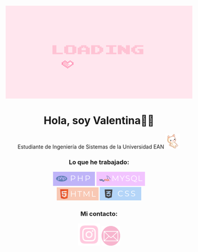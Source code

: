 ### 

<div align="center">
<img alt="gif" src="https://github.com/svcuellar/svcuellar/blob/main/gif.gif" width="550" height="250" /> </div>
<div align="center">
  <h1>   Hola, soy Valentina🙋‍♀️ </h1></div>
  
  <div align="center">
  <p>Estudiante de Ingeniería de Sistemas de la Universidad EAN 
  <img alt="gif" src="https://github.com/svcuellar/svcuellar/blob/main/gif2.gif" width="40" height="40"/></p> </div>
  
<div align="center">
  <h3>Lo que he trabajado: </h3>
             <a href="https://www.php.net/manual/es/intro-whatis.php"><img src="https://github.com/svcuellar/svcuellar/blob/main/PHP1.png" alt="php"></a>
             <a href="https://openwebinars.net/blog/que-es-mysql/"><img src="https://github.com/svcuellar/svcuellar/blob/main/MYSQL1.png" alt="mysql"></a><br>
             <a alt="html" href="https://developer.mozilla.org/es/docs/Learn/Getting_started_with_the_web/HTML_basics"><img src="https://github.com/svcuellar/svcuellar/blob/main/HTML1.png"></a>
              <a href="https://www.w3schools.com/css/"><img src="https://github.com/svcuellar/svcuellar/blob/main/CSS1.png" alt="css"></a>
      </div>
<div align="center">
  <h3>Mi contacto: </h3>
  <a href="https://instagram.com/its_tina1?utm_medium=copy_link">
  <img src="https://github.com/svcuellar/svcuellar/blob/main/ig.png" alt="ig" width="60" height="60"></a>
  <a href="mailto:cuellar.valentina13@gmail.com?Subject=Contacto"><img src="https://github.com/svcuellar/svcuellar/blob/main/gmail.png" alt="ig" width="50" height="53"></a>
</div><br>
                        
   
